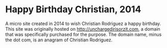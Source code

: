 Happy Birthday Christian, 2014
===========================

A micro site created in 2014 to wish Christian Rodriguez a happy birthday.
This site was originally hosted on http://unchargedirisorzit.com, a domain that
was specifically purchased for the purpose. The domain name, minus the dot com,
is an anagram of Christian Rodriguez.
